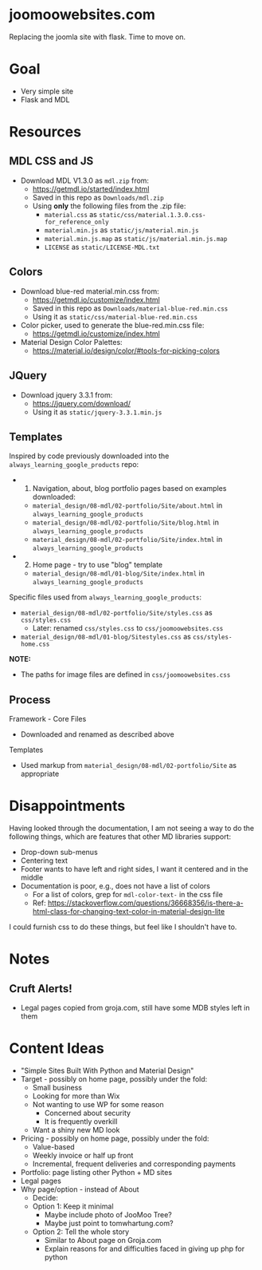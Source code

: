 
# joomoowebsites.com

Replacing the joomla site with flask.  Time to move on.

# Goal

- Very simple site
- Flask and MDL

# Resources

## MDL CSS and JS

- Download MDL V1.3.0 as `mdl.zip` from:
  - https://getmdl.io/started/index.html
  - Saved in this repo as `Downloads/mdl.zip`
  - Using **only** the following files from the .zip file:
    - `material.css` as `static/css/material.1.3.0.css-for_reference_only`
    - `material.min.js` as `static/js/material.min.js`
    - `material.min.js.map` as `static/js/material.min.js.map`
    - `LICENSE` as `static/LICENSE-MDL.txt`

## Colors

- Download blue-red material.min.css from:
  - https://getmdl.io/customize/index.html
  - Saved in this repo as `Downloads/material-blue-red.min.css`
  - Using it as `static/css/material-blue-red.min.css`
- Color picker, used to generate the blue-red.min.css file:
  - https://getmdl.io/customize/index.html
- Material Design Color Palettes:
  - https://material.io/design/color/#tools-for-picking-colors

## JQuery

- Download jquery 3.3.1 from:
  - https://jquery.com/download/
  - Using it as `static/jquery-3.3.1.min.js`

## Templates

Inspired by code previously downloaded into the `always_learning_google_products` repo:

- 1. Navigation, about, blog portfolio pages based on examples downloaded:
  - `material_design/08-mdl/02-portfolio/Site/about.html` in `always_learning_google_products`
  - `material_design/08-mdl/02-portfolio/Site/blog.html` in `always_learning_google_products`
  - `material_design/08-mdl/02-portfolio/Site/index.html` in `always_learning_google_products`
- 2. Home page - try to use "blog" template
  - `material_design/08-mdl/01-blog/Site/index.html` in `always_learning_google_products`

Specific files used from `always_learning_google_products`:

- `material_design/08-mdl/02-portfolio/Site/styles.css` as `css/styles.css`
  - Later: renamed `css/styles.css` to `css/joomoowebsites.css`
- `material_design/08-mdl/01-blog/Sitestyles.css` as `css/styles-home.css`

**NOTE:**

- The paths for image files are defined in `css/joomoowebsites.css`

## Process

Framework - Core Files

- Downloaded and renamed as described above

Templates

- Used markup from `material_design/08-mdl/02-portfolio/Site` as appropriate

# Disappointments

Having looked through the documentation, I am not seeing a way to do the
following things, which are features that other MD libraries support:

- Drop-down sub-menus
- Centering text
- Footer wants to have left and right sides, I want it centered and in the middle
- Documentation is poor, e.g., does not have a list of colors
  - For a list of colors, grep for `mdl-color-text-` in the css file
  - Ref: https://stackoverflow.com/questions/36668356/is-there-a-html-class-for-changing-text-color-in-material-design-lite

I could furnish css to do these things, but feel like I shouldn't have to.

# Notes

## Cruft Alerts!

- Legal pages copied from groja.com, still have some MDB styles left in them

# Content Ideas

- "Simple Sites Built With Python and Material Design"
- Target - possibly on home page, possibly under the fold:
  - Small business
  - Looking for more than Wix
  - Not wanting to use WP for some reason
    - Concerned about security
    - It is frequently overkill
  - Want a shiny new MD look
- Pricing - possibly on home page, possibly under the fold:
  - Value-based
  - Weekly invoice or half up front
  - Incremental, frequent deliveries and corresponding payments
- Portfolio: page listing other Python + MD sites
- Legal pages
- Why page/option - instead of About
  - Decide:
  - Option 1: Keep it minimal
    - Maybe include photo of JooMoo Tree?
    - Maybe just point to tomwhartung.com?
  - Option 2: Tell the whole story
    - Similar to About page on Groja.com
    - Explain reasons for and difficulties faced in giving up php for python
